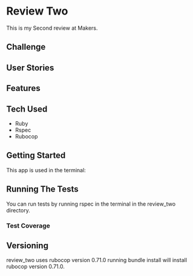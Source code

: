 # Review Two

This is my Second review at Makers.

## Challenge



## User Stories



## Features


## Tech Used

- Ruby
- Rspec
- Rubocop

## Getting Started

This app is used in the terminal:


## Running The Tests
You can run tests by running rspec in the terminal in the review_two directory.

### Test Coverage


## Versioning
review_two uses rubocop version 0.71.0 running bundle install will install rubocop version 0.71.0.
